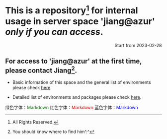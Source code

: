 
# This is a repository[^1] for internal usage in server space 'jiang@azur' *only if you can access*.

<p align="right">Start from 2023-02-28</p>

## For access to 'jiang@azur' at the first time, please contact Jiang[^2].

- Basic information of this space and the general list of environments please check [here](https://github.com/ChunqiJIANG/jiang-azur/blob/main/Info_system.md).  

- Detailed list of environments and packages please check [here](https://github.com/ChunqiJIANG/jiang-azur/blob/main/List_Environment.md).  


绿色字体：<font color =green>Markdown</font>
红色字体：<font color = red>Markdown</font>
蓝色字体：<font color =blue>Markdown</font>


[^1]: All Rights Reserved.
[^2]: You should know where to find him^.^
